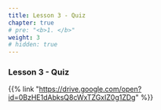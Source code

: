```yaml
---
title: Lesson 3 - Quiz
chapter: true
# pre: "<b>1. </b>"
weight: 3
# hidden: true
---
```


### Lesson 3 - Quiz

{{% link "https://drive.google.com/open?id=0BzHE1dAbksQ8cWxTZGxIZ0g1ZDg" %}}
